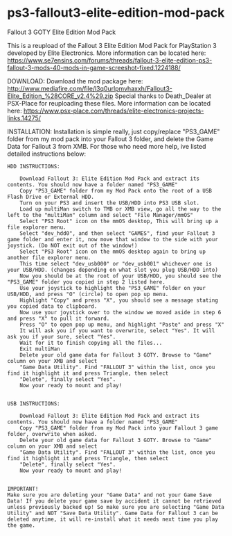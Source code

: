 # ps3-fallout3-elite-edition-mod-pack
Fallout 3 GOTY Elite Edition Mod Pack

This is a reupload of the Fallout 3 Elite Edition Mod Pack for PlayStation 3 developed by Elite Electronics. More information can be located here: https://www.se7ensins.com/forums/threads/fallout-3-elite-edition-ps3-fallout-3-mods-40-mods-in-game-screeshot-fixed.1224188/

DOWNLOAD:
Download the mod package here: http://www.mediafire.com/file/l3q0urlpmvhaxxh/Fallout3-Elite_Edition_%28CORE_v2.4%29.zip
Special thanks to Death_Dealer at PSX-Place for reuploading these files. More information can be located here: https://www.psx-place.com/threads/elite-electronics-projects-links.14275/

INSTALLATION​:
Installation is simple really, just copy/replace "PS3_GAME" folder from my mod pack into your Fallout 3 folder, and delete the Game Data for Fallout 3 from XMB. For those who need more help, ive listed detailed instructions below:

    HDD INSTRUCTIONS:​

        Download Fallout 3: Elite Edition Mod Pack and extract its contents. You should now have a folder named "PS3_GAME"
        Copy "PS3_GAME" folder from my Mod Pack onto the root of a USB Flash Drive or External HDD.
        Turn on your PS3 and insert the USB/HDD into PS3 USB slot.
        Load up multiMan switch to TMB or XMB view, go all the way to the left to the "multiMan" column and select "File Manager/mmOS"
        Select "PS3 Root" icon on the mmOS desktop, This will bring up a file explorer menu.
        Select "dev_hdd0", and then select "GAMES", find your Fallout 3 game folder and enter it, now move that window to the side with your joystick. (Do NOT exit out of the window!)
        Select "PS3 Root" icon on the mmOS desktop again to bring up another file explorer menu.
        This time select "dev_usb000" or "dev_usb001" whichever one is your USB/HDD. (changes depending on what slot you plug USB/HDD into)
        Now you should be at the root of your USB/HDD, you should see the "PS3_GAME" folder you copied in step 2 listed here.
        Use your joystick to highlight the "PS3_GAME" folder on your USB/HDD, and press "O" (circle) to open pop up menu.
        Highlight "Copy" and press "X", you should see a message stating you copied data to clipboard.
        Now use your joystick over to the window we moved aside in step 6 and press "X" to pull it forward.
        Press "O" to open pop up menu, and highlight "Paste" and press "X"
        It will ask you if you want to overwrite, select "Yes". It will ask you if your sure, select "Yes".
        Wait for it to finish copying all the files...
        Exit multiMan
        Delete your old game data for Fallout 3 GOTY. Browse to "Game" column on your XMB and select
        "Game Data Utility". Find "FALLOUT 3" within the list, once you find it highlight it and press Triangle, then select
        "Delete", finally select "Yes".
        Now your ready to mount and play!


    USB INSTRUCTIONS:​

        Download Fallout 3: Elite Edition Mod Pack and extract its contents. You should now have a folder named "PS3_GAME"
        Copy "PS3_GAME" folder from my Mod Pack into your Fallout 3 game folder, overwrite when asked.
        Delete your old game data for Fallout 3 GOTY. Browse to "Game" column on your XMB and select
        "Game Data Utility". Find "FALLOUT 3" within the list, once you find it highlight it and press Triangle, then select
        "Delete", finally select "Yes".
        Now your ready to mount and play!


    IMPORTANT!​
    Make sure you are deleting your "Game Data" and not your Game Save Data! If you delete your game save by accident it cannot be retrieved unless previously backed up! So make sure you are selecting "Game Data Utility" and NOT "Save Data Utility". Game Data for Fallout 3 can be deleted anytime, it will re-install what it needs next time you play 
    the game. 
